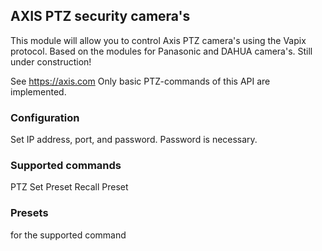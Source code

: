 ## AXIS PTZ security camera's

This module will allow you to control Axis PTZ camera's using the Vapix protocol.
Based on the modules for Panasonic and DAHUA camera's.
Still under construction!

See https://axis.com
Only basic PTZ-commands of this API are implemented.

### Configuration
Set IP address, port, and password. Password is necessary.

### Supported commands
PTZ
Set Preset
Recall Preset

### Presets
for the supported command
